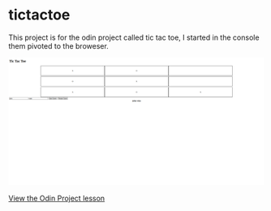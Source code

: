 # tictactoe

This project is for the odin project called tic tac toe, I started in the console them pivoted to the broweser.

![Screenshot](Screenshot%20from%202025-07-02%2001-28-14.png)

[View the Odin Project lesson](https://www.theodinproject.com/lessons/node-path-javascript-tic-tac-toe)